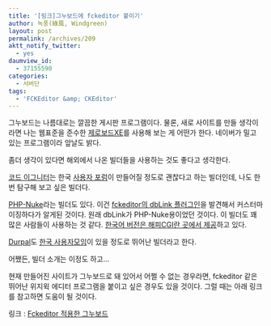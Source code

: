 ```yaml
---
title: '[링크]그누보드에 fckeditor 붙이기'
author: 녹풍(綠風, Windgreen)
layout: post
permalink: /archives/209
aktt_notify_twitter:
  - yes
daumview_id:
  - 37155590
categories:
  - 서버단
tags:
  - 'FCKEditor &amp; CKEditor'
---
```

그누보드는 나름대로는 깔끔한 게시판 프로그램이다. 물론, 새로 사이트를 만들 생각이라면 나는 웹표준을 준수한 <a href="http://www.xpressengine.com/" target="_blank">제로보드XE</a>를 사용해 보는 게 어떤가 한다. 네이버가 밀고 있는 프로그램이라 앞날도 밝다. 

좀더 생각이 있다면 해외에서 나온 빌더들을 사용하는 것도 좋다고 생각한다. 

<a href="http://codeigniter.com/" target="_blank">코드 이그니터</a>는 한국 <a href="http://codeigniter-kr.org/" target="_blank">사용자 포럼</a>이 만들어질 정도로 괜찮다고 하는 빌더인데, 나도 한 번 탐구해 보고 싶은 빌더다.

<a href="http://phpnuke.org/" target="_blank">PHP-Nuke</a>라는 빌더도 있다. 이건 <a href="http://sourceforge.net/tracker/?func=detail&aid=1651051&group_id=75348&atid=737639" target="_blank">fckeditor의 dbLink 플러그인</a>을 발견해서 커스터마이징하다가 알게된 것이다. 원래 dbLink가 PHP-Nuke용이었던 것이다. 이 빌더도 꽤 많은 사람들이 사용하는 것 같다. <a href="http://www.happycgi.com/index.cgi?action=main&category=748" target="_blank">한국어 버전은 해피CGI란 곳에서 제공</a>하고 있다.

<a href="http://drupal.org/" target="_blank">Durpal</a>도 <a href="http://drupal.kldp.net/" target="_blank">한국 사용자모임</a>이 있을 정도로 뛰어난 빌더라고 한다.

어쨌든, 빌더 소개는 이정도 하고&#8230; 

현재 만들어진 사이트가 그누보드로 돼 있어서 어쩔 수 없는 경우라면, fckeditor 같은 뛰어난 위지윅 에디터 프로그램을 붙이고 싶은 경우도 있을 것이다. 그럴 때는 아래 링크를 참고하면 도움이 될 것이다.

링크 : <a href="http://sir.co.kr/bbs/board.php?bo_table=g4_tiptech&wr_id=19174" target="_blank">Fckeditor 적용한 그누보드</a>